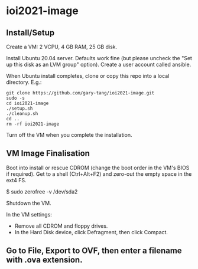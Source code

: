 # ioi2021-image

## Install/Setup

Create a VM: 2 VCPU, 4 GB RAM, 25 GB disk.

Install Ubuntu 20.04 server. Defaults work fine (but please uncheck the "Set up this disk as an LVM group" option). Create a user account called ansible.

When Ubuntu install completes, clone or copy this repo into a local directory. E.g.:

```
git clone https://github.com/gary-tang/ioi2021-image.git
sudo -s
cd ioi2021-image
./setup.sh
./cleanup.sh
cd ..
rm -rf ioi2021-image
```

Turn off the VM when you complete the installation.

## VM Image Finalisation

Boot into install or rescue CDROM (change the boot order in the VM's BIOS if required). Get to a shell (Ctrl+Alt+F2) and zero-out the empty space in the ext4 FS.

$ sudo zerofree -v /dev/sda2

Shutdown the VM.

In the VM settings:

- Remove all CDROM and floppy drives.
- In the Hard Disk device, click Defragment, then click Compact.

Go to File, Export to OVF, then enter a filename with .ova extension.
- 
